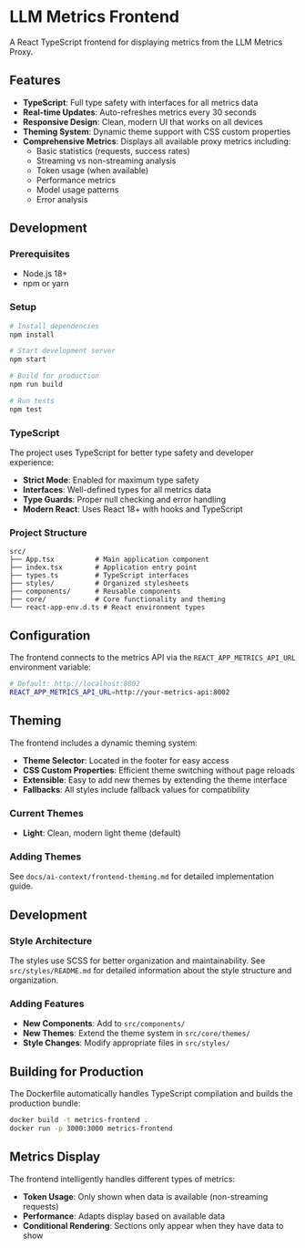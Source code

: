 # LLM Metrics Frontend

A React TypeScript frontend for displaying metrics from the LLM Metrics Proxy.

## Features

- **TypeScript**: Full type safety with interfaces for all metrics data
- **Real-time Updates**: Auto-refreshes metrics every 30 seconds
- **Responsive Design**: Clean, modern UI that works on all devices
- **Theming System**: Dynamic theme support with CSS custom properties
- **Comprehensive Metrics**: Displays all available proxy metrics including:
  - Basic statistics (requests, success rates)
  - Streaming vs non-streaming analysis
  - Token usage (when available)
  - Performance metrics
  - Model usage patterns
  - Error analysis

## Development

### Prerequisites

- Node.js 18+ 
- npm or yarn

### Setup

```bash
# Install dependencies
npm install

# Start development server
npm start

# Build for production
npm run build

# Run tests
npm test
```

### TypeScript

The project uses TypeScript for better type safety and developer experience:

- **Strict Mode**: Enabled for maximum type safety
- **Interfaces**: Well-defined types for all metrics data
- **Type Guards**: Proper null checking and error handling
- **Modern React**: Uses React 18+ with hooks and TypeScript

### Project Structure

```
src/
├── App.tsx          # Main application component
├── index.tsx        # Application entry point
├── types.ts         # TypeScript interfaces
├── styles/          # Organized stylesheets
├── components/      # Reusable components
├── core/            # Core functionality and theming
└── react-app-env.d.ts # React environment types
```

## Configuration

The frontend connects to the metrics API via the `REACT_APP_METRICS_API_URL` environment variable:

```bash
# Default: http://localhost:8002
REACT_APP_METRICS_API_URL=http://your-metrics-api:8002
```

## Theming

The frontend includes a dynamic theming system:

- **Theme Selector**: Located in the footer for easy access
- **CSS Custom Properties**: Efficient theme switching without page reloads
- **Extensible**: Easy to add new themes by extending the theme interface
- **Fallbacks**: All styles include fallback values for compatibility

### Current Themes
- **Light**: Clean, modern light theme (default)

### Adding Themes
See `docs/ai-context/frontend-theming.md` for detailed implementation guide.

## Development

### Style Architecture
The styles use SCSS for better organization and maintainability. See `src/styles/README.md` for detailed information about the style structure and organization.

### Adding Features
- **New Components**: Add to `src/components/`
- **New Themes**: Extend the theme system in `src/core/themes/`
- **Style Changes**: Modify appropriate files in `src/styles/`

## Building for Production

The Dockerfile automatically handles TypeScript compilation and builds the production bundle:

```bash
docker build -t metrics-frontend .
docker run -p 3000:3000 metrics-frontend
```

## Metrics Display

The frontend intelligently handles different types of metrics:

- **Token Usage**: Only shown when data is available (non-streaming requests)
- **Performance**: Adapts display based on available data
- **Conditional Rendering**: Sections only appear when they have data to show
